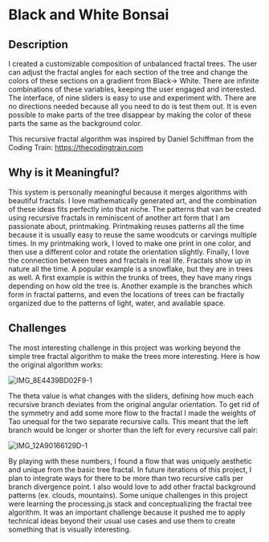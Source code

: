 # Black and White Bonsai

## Description

I created a customizable composition of unbalanced fractal trees. The user can adjust the fractal angles for each section of the tree and change the colors of these sections on a gradient from Black-> White. There are infinite combinations of these variables, keeping the user engaged and interested. The interface, of nine sliders is easy to use and experiment with. There are no directions needed because all you need to do is test them out. It is even possible to make parts of the tree disappear by making the color of these parts the same as the background color.

This recursive fractal algorithm was inspired by Daniel
Schiffman from the Coding Train:
https://thecodingtrain.com

## Why is it Meaningful?

This system is personally meaningful because it merges algorithms with beautiful fractals. I love mathematically generated art, and the combination of these ideas fits perfectly into that niche. The patterns that van be created using recursive fractals in reminiscent of another art form that I am passionate about, printmaking. Printmaking reuses patterns all the time because it is usually easy to reuse the same woodcuts or carvings multiple times. In my printmaking work, I loved to make one print in one color, and then use a different color and rotate the orientation slightly. Finally, I love the connection between trees and fractals in real life. Fractals show up in nature all the time. A popular example is a snowflake, but they are in trees as well. A first example is within the trunks of trees, they have many rings depending on how old the tree is. Another example is the branches which form in fractal patterns, and even the locations of trees can be fractally organized due to the patterns of light, water, and available space. 

## Challenges

The most interesting challenge in this project was working beyond the simple tree fractal algorithm to make the trees more interesting. Here is how the original algorithm works:
 
 ![IMG_8E4439BD02F9-1](https://user-images.githubusercontent.com/61434761/207435929-852d5116-627b-48f8-8fec-2fd5a7e5972f.jpeg)

The theta value is what changes with the sliders, defining how much each recursive branch deviates from the original angular orientation. To get rid of the symmetry and add some more flow to the fractal I made the weights of Tao unequal for the two separate recursive calls. This meant that the left branch would be longer or shorter than the left for every recursive call pair:  

![IMG_12A90166129D-1](https://user-images.githubusercontent.com/61434761/207435972-e78e8ac6-c42d-4af5-85af-70355f6055fa.jpeg)

By playing with these numbers, I found a flow that was uniquely aesthetic and unique from the basic tree fractal. In future iterations of this project, I plan to integrate ways for there to be more than two recursive calls per branch divergence point. I also would love to add other fractal background patterns (ex. clouds, mountains). Some unique challenges in this project were learning the processing.js stack and conceptualizing the fractal tree algorithm. It was an important challenge because it pushed me to apply technical ideas beyond their usual use cases and use them to create something that is visually interesting. 

